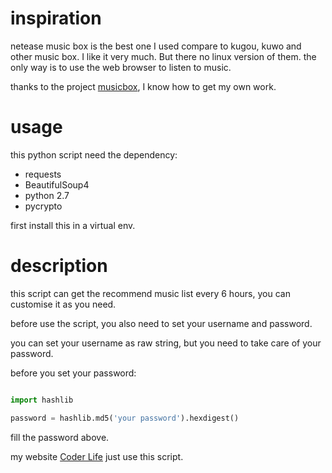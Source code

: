 # inspiration

netease music box is the best one I used compare to kugou, kuwo and other
music box. I like it very much. But there no linux version of them. the only
way is to use the web browser to listen to music.

thanks to the project [musicbox]['musicbox'], I know how to get my own work.

# usage

this python script need the dependency:

- requests
- BeautifulSoup4
- python 2.7
- pycrypto

first install this in a virtual env.

# description

this script can get the recommend music list every 6 hours, you can customise
it as you need.

before use the script, you also need to set your username and password.

you can set your username as raw string, but you need to take care of your
password.

before you set your password:

``` python

import hashlib

password = hashlib.md5('your password').hexdigest()

```

fill the password above.

my website [Coder Life](http://smileboywtu.github.io) just use this script.


['musicbox']: https://github.com/darknessomi/musicbox
